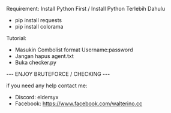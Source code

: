 Requirement:
Install Python First / Install Python Terlebih Dahulu
- pip install requests
- pip install colorama

Tutorial:
- Masukin Combolist format Username:password
- Jangan hapus agent.txt
- Buka checker.py 

--- ENJOY BRUTEFORCE / CHECKING ---

if you need any help contact me:
- Discord: eldersyx
- Facebook: https://www.facebook.com/walterino.cc
